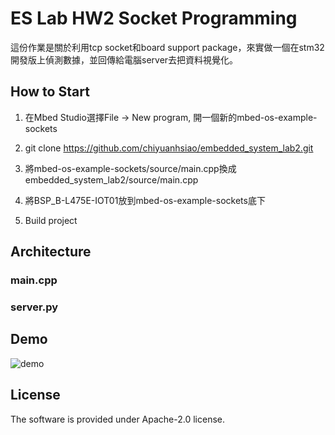 # ES Lab HW2 Socket Programming

這份作業是關於利用tcp socket和board support package，來實做一個在stm32開發版上偵測數據，並回傳給電腦server去把資料視覺化。

## How to Start

1. 在Mbed Studio選擇File -> New program, 開一個新的mbed-os-example-sockets

2. git clone https://github.com/chiyuanhsiao/embedded_system_lab2.git

3. 將mbed-os-example-sockets/source/main.cpp換成embedded_system_lab2/source/main.cpp

4. 將BSP_B-L475E-IOT01放到mbed-os-example-sockets底下

5. Build project


## Architecture

### main.cpp

### server.py

## Demo
![demo](https://user-images.githubusercontent.com/64268073/197124249-28302afe-d75b-4a48-b7be-d4d73c3e5e9d.png)

## License

The software is provided under Apache-2.0 license. 
